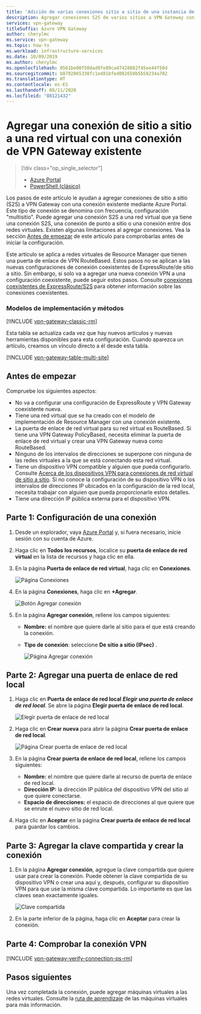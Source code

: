 ```yaml
---
title: 'Adición de varias conexiones sitio a sitio de una instancia de VPN Gateway a una red virtual: Azure Portal'
description: Agregar conexiones S2S de varios sitios a VPN Gateway con una conexión existente
services: vpn-gateway
titleSuffix: Azure VPN Gateway
author: cherylmc
ms.service: vpn-gateway
ms.topic: how-to
ms.workload: infrastructure-services
ms.date: 10/09/2019
ms.author: cherylmc
ms.openlocfilehash: 0561be00f50dad0fe89ca47428802f45ee44f50d
ms.sourcegitcommit: b8702065338fc1ed81bfed082650b5b58234a702
ms.translationtype: HT
ms.contentlocale: es-ES
ms.lasthandoff: 08/11/2020
ms.locfileid: "88121432"
---
```

# <a name="add-a-site-to-site-connection-to-a-vnet-with-an-existing-vpn-gateway-connection"></a>Agregar una conexión de sitio a sitio a una red virtual con una conexión de VPN Gateway existente

> [!div class="op_single_selector"]
> * [Azure Portal](vpn-gateway-howto-multi-site-to-site-resource-manager-portal.md)
> * [PowerShell (clásico)](vpn-gateway-multi-site.md)
>
> 

Los pasos de este artículo le ayudan a agregar conexiones de sitio a sitio (S2S) a VPN Gateway con una conexión existente mediante Azure Portal. Este tipo de conexión se denomina con frecuencia, configuración "multisitio". Puede agregar una conexión S2S a una red virtual que ya tiene una conexión S2S, una conexión de punto a sitio o una conexión entre dos redes virtuales. Existen algunas limitaciones al agregar conexiones. Vea la sección [Antes de empezar](#before) de este artículo para comprobarlas antes de iniciar la configuración. 

Este artículo se aplica a redes virtuales de Resource Manager que tienen una puerta de enlace de VPN RouteBased. Estos pasos no se aplican a las nuevas configuraciones de conexión coexistentes de ExpressRoute/de sitio a sitio. Sin embargo, si solo va a agregar una nueva conexión VPN a una configuración coexistente, puede seguir estos pasos. Consulte [conexiones coexistentes de ExpressRoute/S2S](../expressroute/expressroute-howto-coexist-resource-manager.md) para obtener información sobre las conexiones coexistentes.

### <a name="deployment-models-and-methods"></a>Modelos de implementación y métodos
[!INCLUDE [vpn-gateway-classic-rm](../../includes/vpn-gateway-classic-rm-include.md)]

Esta tabla se actualiza cada vez que hay nuevos artículos y nuevas herramientas disponibles para esta configuración. Cuando aparezca un artículo, creamos un vínculo directo a él desde esta tabla.

[!INCLUDE [vpn-gateway-table-multi-site](../../includes/vpn-gateway-table-multisite-include.md)]

## <a name="before-you-begin"></a><a name="before"></a>Antes de empezar
Compruebe los siguientes aspectos:

* No va a configurar una configuración de ExpressRoute y VPN Gateway coexistente nueva.
* Tiene una red virtual que se ha creado con el modelo de implementación de Resource Manager con una conexión existente.
* La puerta de enlace de red virtual para su red virtual es RouteBased. Si tiene una VPN Gateway PolicyBased, necesita eliminar la puerta de enlace de red virtual y crear una VPN Gateway nueva como RouteBased.
* Ninguno de los intervalos de direcciones se superpone con ninguna de las redes virtuales a la que se está conectando esta red virtual.
* Tiene un dispositivo VPN compatible y alguien que pueda configurarlo. Consulte [Acerca de los dispositivos VPN para conexiones de red virtual de sitio a sitio](vpn-gateway-about-vpn-devices.md). Si no conoce la configuración de su dispositivo VPN o los intervalos de direcciones IP ubicados en la configuración de la red local, necesita trabajar con alguien que pueda proporcionarle estos detalles.
* Tiene una dirección IP pública externa para el dispositivo VPN.

## <a name="part-1---configure-a-connection"></a><a name="part1"></a>Parte 1: Configuración de una conexión
1. Desde un explorador, vaya [Azure Portal](https://portal.azure.com) y, si fuera necesario, inicie sesión con su cuenta de Azure.
2. Haga clic en **Todos los recursos**, localice su **puerta de enlace de red virtual** en la lista de recursos y haga clic en ella.
3. En la página **Puerta de enlace de red virtual**, haga clic en **Conexiones**.
   
    ![Página Conexiones](./media/vpn-gateway-howto-multi-site-to-site-resource-manager-portal/connectionsblade.png "Página Conexiones")<br>
4. En la página **Conexiones**, haga clic en **+Agregar**.
   
    ![Botón Agregar conexión](./media/vpn-gateway-howto-multi-site-to-site-resource-manager-portal/addbutton.png "Botón Agregar conexión")<br>
5. En la página **Agregar conexión**, rellene los campos siguientes:
   
   * **Nombre:** el nombre que quiere darle al sitio para el que está creando la conexión.
   * **Tipo de conexión**: seleccione **De sitio a sitio (IPsec)** .
     
     ![Página Agregar conexión](./media/vpn-gateway-howto-multi-site-to-site-resource-manager-portal/addconnectionblade.png "Página Agregar conexión")<br>

## <a name="part-2---add-a-local-network-gateway"></a><a name="part2"></a>Parte 2: Agregar una puerta de enlace de red local
1. Haga clic en **Puerta de enlace de red local** ***Elegir una puerta de enlace de red local***. Se abre la página **Elegir puerta de enlace de red local**.
   
    ![Elegir puerta de enlace de red local](./media/vpn-gateway-howto-multi-site-to-site-resource-manager-portal/chooselng.png "Elegir puerta de enlace de red local")<br>
2. Haga clic en **Crear nueva** para abrir la página **Crear puerta de enlace de red local**.
   
    ![Página Crear puerta de enlace de red local](./media/vpn-gateway-howto-multi-site-to-site-resource-manager-portal/createlngblade.png "Crear puerta de enlace de red local")<br>
3. En la página **Crear puerta de enlace de red local**, rellene los campos siguientes:
   
   * **Nombre:** el nombre que quiere darle al recurso de puerta de enlace de red local.
   * **Dirección IP:** la dirección IP pública del dispositivo VPN del sitio al que quiere conectarse.
   * **Espacio de direcciones:** el espacio de direcciones al que quiere que se enrute el nuevo sitio de red local.
4. Haga clic en **Aceptar** en la página **Crear puerta de enlace de red local** para guardar los cambios.

## <a name="part-3---add-the-shared-key-and-create-the-connection"></a><a name="part3"></a>Parte 3: Agregar la clave compartida y crear la conexión
1. En la página **Agregar conexión**, agregue la clave compartida que quiere usar para crear la conexión. Puede obtener la clave compartida de su dispositivo VPN o crear una aquí y, después, configurar su dispositivo VPN para que use la misma clave compartida. Lo importante es que las claves sean exactamente iguales.
   
    ![Clave compartida](./media/vpn-gateway-howto-multi-site-to-site-resource-manager-portal/sharedkey.png "Clave compartida")<br>
2. En la parte inferior de la página, haga clic en **Aceptar** para crear la conexión.

## <a name="part-4---verify-the-vpn-connection"></a><a name="part4"></a>Parte 4: Comprobar la conexión VPN


[!INCLUDE [vpn-gateway-verify-connection-ps-rm](../../includes/vpn-gateway-verify-connection-ps-rm-include.md)]

## <a name="next-steps"></a>Pasos siguientes

Una vez completada la conexión, puede agregar máquinas virtuales a las redes virtuales. Consulte la [ruta de aprendizaje](/learn/paths/deploy-a-website-with-azure-virtual-machines/) de las máquinas virtuales para más información.
